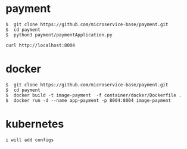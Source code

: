 # payment

```
$  git clone https://github.com/microservice-base/payment.git
$  cd payment
$  python3 payment/paymentApplication.py
```

```
curl http://localhost:8004
```


# docker 
```docker
$  git clone https://github.com/microservice-base/payment.git
$  cd payment
$  docker build -t image-payment  -f container/docker/Dockerfile . 
$  docker run -d --name app-payment -p 8004:8004 image-payment
```
# kubernetes
```
i will add configs
```
